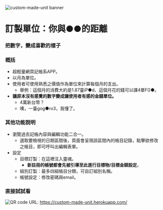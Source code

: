 ![custom-made-unit banner](https://i.imgur.com/43MdIiw.png "custom-made-unit banner")
# 訂製單位：你與●●的距離
### 把數字，變成喜歡的樣子

### 概括
- 超輕量網頁記帳系APP。
- 以月為單位。
- 使用者可使用熟悉之價值作為單位來計算每個月的支出。
    - 舉例：這個月的消費大約是1.87臺iP●d、這個月花的錢可以課4單FG●。
- **讓原本沒有感覺的數字變成讓使用者有感的金錢單位。**
    - 4萬新台幣？
    - 噢，一臺gog●ro3，我懂了。
### 其他功能說明
- 瀏覽過去記帳內容與編輯功能二合一。
    - 選取要檢視的日期區間後，頁面會呈現該區間內的帳目記錄，點擊欲修改之帳目，即可呼叫出編輯表單。
- 設定
    - 目標訂製：在這裡注入靈魂。
        - **新註冊的帳號都會先被引導至此進行目標物/目標金額設定**。
    - 組別訂製：最多四組帳目分類，可自訂組別名稱。
    - 帳號設定：修改密碼與email。
### 直接試試看
![QR code](https://i.imgur.com/Vcp7Mpf.png "QR code")
URL: https://custom-made-unit.herokuapp.com/
